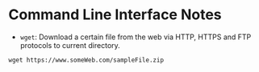 # Command Line Interface Notes
- `wget`: Download a certain file from the web via HTTP, HTTPS and FTP protocols to current 
  directory.

```regexp
wget https://www.someWeb.com/sampleFile.zip
```